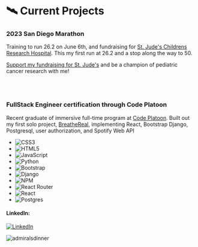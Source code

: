 

# 🛰️ Current Projects
### 2023 San Diego Marathon

Training to run 26.2 on June 6th, and fundraising for [St. Jude's Childrens Research Hospital](https://fundraising.stjude.org/site/TR/Heroes/Heroes?px=7931101&pg=personal&fr_id=139269&autologin=true&copy_link_share). This my first run at 26.2 and a stop along the way to 50. 

[Support my fundraising for St. Jude's](https://fundraising.stjude.org/site/TR/Heroes/Heroes?px=7931101&pg=personal&fr_id=139269&autologin=true&copy_link_share) and be a champion of pediatric cancer research with me!

<br>
<br>

### FullStack Engineer certification through Code Platoon
Recent graduate of immersive full-time program at [Code Platoon](https://www.codeplatoon.org/full-stack/). Built out my first solo project, [BreatheReal](https://github.com/shaqcruz2012/breathereal), implementing React, Bootstrap Django, Postgresql, user authorization, and Spotify Web API

- ![CSS3](https://img.shields.io/badge/css3-%231572B6.svg?style=for-the-badge&logo=css3&logoColor=white) 
- ![HTML5](https://img.shields.io/badge/html5-%23E34F26.svg?style=for-the-badge&logo=html5&logoColor=white) 
- ![JavaScript](https://img.shields.io/badge/javascript-%23323330.svg?style=for-the-badge&logo=javascript&logoColor=%23F7DF1E) 
- ![Python](https://img.shields.io/badge/python-3670A0?style=for-the-badge&logo=python&logoColor=ffdd54)
- ![Bootstrap](https://img.shields.io/badge/bootstrap-%23563D7C.svg?style=for-the-badge&logo=bootstrap&logoColor=white) 
- ![Django](https://img.shields.io/badge/django-%23092E20.svg?style=for-the-badge&logo=django&logoColor=white)  
- ![NPM](https://img.shields.io/badge/NPM-%23000000.svg?style=for-the-badge&logo=npm&logoColor=white)
- ![React Router](https://img.shields.io/badge/React_Router-CA4245?style=for-the-badge&logo=react-router&logoColor=white) 
- ![React](https://img.shields.io/badge/react-%2320232a.svg?style=for-the-badge&logo=react&logoColor=%2361DAFB)  
- ![Postgres](https://img.shields.io/badge/postgres-%23316192.svg?style=for-the-badge&logo=postgresql&logoColor=white)

#### LinkedIn:
[![LinkedIn](https://img.shields.io/badge/LinkedIn-%230077B5.svg?logo=linkedin&logoColor=white)](https://linkedin.com/in/shaq-cruz/)

![admiralsdinner](https://user-images.githubusercontent.com/54126946/231224094-d7724aa0-6619-4b7d-9578-6f18ead4f495.jpg)

<!---
shaqcruz2012/shaqcruz2012 is a ✨ special ✨ repository because its `README.md` (this file) appears on your GitHub profile.
You can click the Preview link to take a look at your changes.
--->
